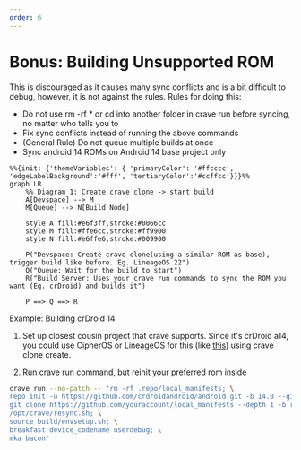 ```yaml
---
order: 6
---
```


# Bonus: Building Unsupported ROM

This is discouraged as it causes many sync conflicts and is a bit difficult to debug, however, it is not against the rules.
Rules for doing this:

- Do not use rm -rf * or cd into another folder in crave run before
  syncing, no matter who tells you to
- Fix sync conflicts instead of running the above commands
- (General Rule) Do not queue multiple builds at once
- Sync android 14 ROMs on Android 14 base project only

```mermaid
%%{init: {'themeVariables': { 'primaryColor': '#ffcccc', 'edgeLabelBackground':'#fff', 'tertiaryColor':'#ccffcc'}}}%%
graph LR
    %% Diagram 1: Create crave clone -> start build
    A[Devspace] --> M
    M[Queue] --> N[Build Node]
    
    style A fill:#e6f3ff,stroke:#0066cc
    style M fill:#ffe6cc,stroke:#ff9900
    style N fill:#e6ffe6,stroke:#009900

    P("Devspace: Create crave clone(using a similar ROM as base), trigger build like before. Eg. LineageOS 22") 
    Q("Queue: Wait for the build to start") 
    R("Build Server: Uses your crave run commands to sync the ROM you want (Eg. crDroid) and builds it")
    
    P ==> Q ==> R
```

Example: Building crDroid 14

1. Set up closest cousin project that crave supports. Since it's
crDroid a14, you could use CipherOS or LineageOS for this (like
[this](./setting-up-the-project.md))
using crave clone create.

2. Run crave run command, but reinit your preferred rom inside

```bash
crave run --no-patch -- "rm -rf .repo/local_manifests; \
repo init -u https://github.com/crdroidandroid/android.git -b 14.0 --git-lfs; \
git clone https://github.com/youraccount/local_manifests --depth 1 -b rising-14 .repo/local_manifests; \ 
/opt/crave/resync.sh; \
source build/envsetup.sh; \
breakfast device_codename userdebug; \ 
mka bacon"
```